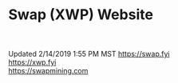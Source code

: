 # Swap (XWP) Website<br><br>
Updated 2/14/2019 1:55 PM MST
https://swap.fyi<br>
https://xwp.fyi<br>
https://swapmining.com
